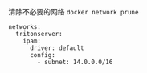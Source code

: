清除不必要的网络 `docker network prune`

```
networks:
  tritonserver:
    ipam:
      driver: default
      config:
        - subnet: 14.0.0.0/16
``` 